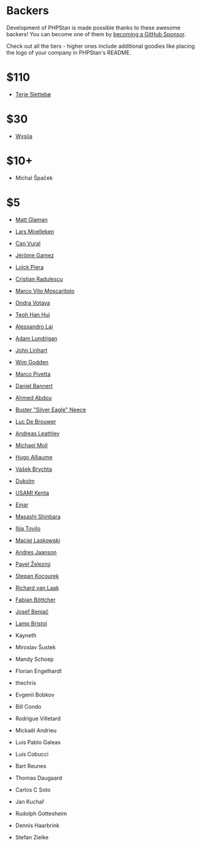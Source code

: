 # Backers

Development of PHPStan is made possible thanks to these awesome backers!
You can become one of them by [becoming a GitHub Sponsor](https://github.com/sponsors/ondrejmirtes/).

Check out all the tiers - higher ones include additional goodies like placing
the logo of your company in PHPStan's README.

# $110

* [Terje Slettebø](https://github.com/tslettebo)

# $30

* [Wysija](https://github.com/Wysija)

# $10+

* Michal Špaček

# $5

* [Matt Glaman](https://github.com/mglaman)
* [Lars Moelleken](https://github.com/voku)
* [Can Vural](https://github.com/canvural)
* [Jérôme Gamez](https://github.com/jeromegamez)
* [Loïck Piera](https://github.com/pyrech)
* [Cristian Radulescu](https://github.com/cristianradulescu)
* [Marco Vito Moscaritolo](https://github.com/mavimo)
* [Ondra Votava](https://github.com/ondraondra81)
* [Teoh Han Hui](https://github.com/teohhanhui)
* [Alessandro Lai](https://github.com/Jean85)
* [Adam Lundrigan](https://github.com/adamlundrigan)
* [John Linhart](https://github.com/escopecz)
* [Wim Godden](https://github.com/wimg)
* [Marco Pivetta](https://github.com/Ocramius)
* [Daniel Bannert](https://github.com/prisis)
* [Ahmed Abdou](https://github.com/amaabdou)
* [Buster "Silver Eagle" Neece](https://github.com/SlvrEagle23)
* [Luc De Brouwer](https://github.com/ldebrouwer)
* [Andreas Leathley](https://github.com/iquito)
* [Michael Moll](https://github.com/mmoll)
* [Hugo Alliaume](https://github.com/Kocal)
* [Vašek Brychta](https://github.com/vasek-b)
* [Dukolm](https://github.com/Dukolm)
* [USAMI Kenta](https://github.com/zonuexe)
* [Einar](https://github.com/eigan)
* [Masashi Shinbara](https://github.com/shin1x1)
* [Ilija Tovilo](https://github.com/iluuu1994)
* [Maciej Laskowski](https://github.com/maciej-laskowski)
* [Andres Jaanson](https://github.com/ANZI999)
* [Pavel Železný](https://github.com/zeleznypa)
* [Stepan Kocourek](https://github.com/stpnkcrk)
* [Richard van Laak](https://github.com/rvanlaak)
* [Fabian Böttcher](https://github.com/Cakasim)
* [Josef Benjač](https://github.com/josefbenjac)
* [Lamp Bristol](https://github.com/lampbristolteam)

* Kayneth
* Miroslav Šustek
* Mandy Schoep
* Florian Engelhardt
* thechris
* Evgenii Bobkov
* Bill Condo
* Rodrigue Villetard
* Mickaël Andrieu
* Luis Pablo Galeas
* Luís Cobucci
* Bart Reunes
* Thomas Daugaard
* Carlos C Soto
* Jan Kuchař
* Rudolph Gottesheim
* Dennis Haarbrink
* Stefan Zielke
